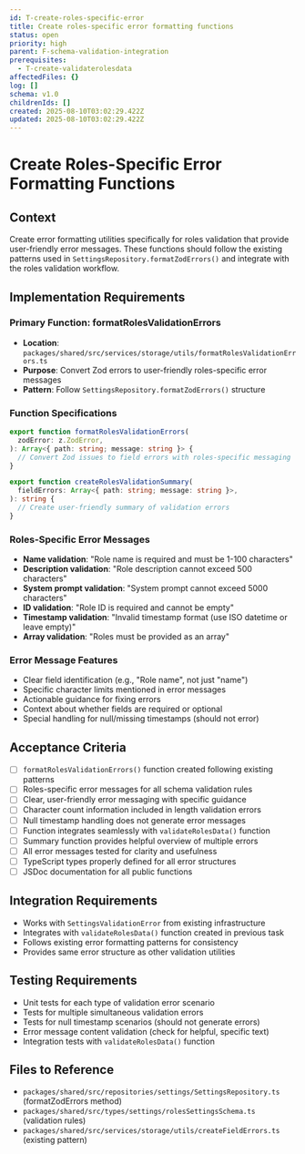```yaml
---
id: T-create-roles-specific-error
title: Create roles-specific error formatting functions
status: open
priority: high
parent: F-schema-validation-integration
prerequisites:
  - T-create-validaterolesdata
affectedFiles: {}
log: []
schema: v1.0
childrenIds: []
created: 2025-08-10T03:02:29.422Z
updated: 2025-08-10T03:02:29.422Z
---
```


# Create Roles-Specific Error Formatting Functions

## Context

Create error formatting utilities specifically for roles validation that provide user-friendly error messages. These functions should follow the existing patterns used in `SettingsRepository.formatZodErrors()` and integrate with the roles validation workflow.

## Implementation Requirements

### Primary Function: formatRolesValidationErrors

- **Location**: `packages/shared/src/services/storage/utils/formatRolesValidationErrors.ts`
- **Purpose**: Convert Zod errors to user-friendly roles-specific error messages
- **Pattern**: Follow `SettingsRepository.formatZodErrors()` structure

### Function Specifications

```typescript
export function formatRolesValidationErrors(
  zodError: z.ZodError,
): Array<{ path: string; message: string }> {
  // Convert Zod issues to field errors with roles-specific messaging
}

export function createRolesValidationSummary(
  fieldErrors: Array<{ path: string; message: string }>,
): string {
  // Create user-friendly summary of validation errors
}
```

### Roles-Specific Error Messages

- **Name validation**: "Role name is required and must be 1-100 characters"
- **Description validation**: "Role description cannot exceed 500 characters"
- **System prompt validation**: "System prompt cannot exceed 5000 characters"
- **ID validation**: "Role ID is required and cannot be empty"
- **Timestamp validation**: "Invalid timestamp format (use ISO datetime or leave empty)"
- **Array validation**: "Roles must be provided as an array"

### Error Message Features

- Clear field identification (e.g., "Role name", not just "name")
- Specific character limits mentioned in error messages
- Actionable guidance for fixing errors
- Context about whether fields are required or optional
- Special handling for null/missing timestamps (should not error)

## Acceptance Criteria

- [ ] `formatRolesValidationErrors()` function created following existing patterns
- [ ] Roles-specific error messages for all schema validation rules
- [ ] Clear, user-friendly error messaging with specific guidance
- [ ] Character count information included in length validation errors
- [ ] Null timestamp handling does not generate error messages
- [ ] Function integrates seamlessly with `validateRolesData()` function
- [ ] Summary function provides helpful overview of multiple errors
- [ ] All error messages tested for clarity and usefulness
- [ ] TypeScript types properly defined for all error structures
- [ ] JSDoc documentation for all public functions

## Integration Requirements

- Works with `SettingsValidationError` from existing infrastructure
- Integrates with `validateRolesData()` function created in previous task
- Follows existing error formatting patterns for consistency
- Provides same error structure as other validation utilities

## Testing Requirements

- Unit tests for each type of validation error scenario
- Tests for multiple simultaneous validation errors
- Tests for null timestamp scenarios (should not generate errors)
- Error message content validation (check for helpful, specific text)
- Integration tests with `validateRolesData()` function

## Files to Reference

- `packages/shared/src/repositories/settings/SettingsRepository.ts` (formatZodErrors method)
- `packages/shared/src/types/settings/rolesSettingsSchema.ts` (validation rules)
- `packages/shared/src/services/storage/utils/createFieldErrors.ts` (existing pattern)
